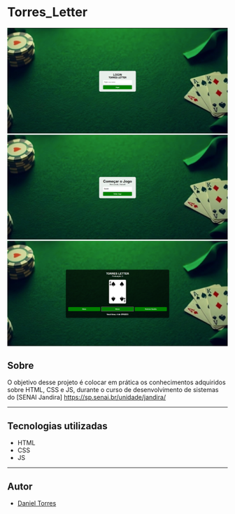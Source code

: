# Torres_Letter
![](./img/tela_login.png)
![](./img/tela_comeco.png)
![](./img/tela_jogo.png)



## Sobre

O objetivo desse projeto é colocar em prática os conhecimentos adquiridos sobre HTML, CSS e JS, durante o curso de desenvolvimento de sistemas do [SENAI Jandira] https://sp.senai.br/unidade/jandira/

---
## Tecnologias utilizadas

- HTML
- CSS
- JS

---

## Autor

- [Daniel Torres](https://www.linkedin.com/in/daniel-torres-007a54217/)

